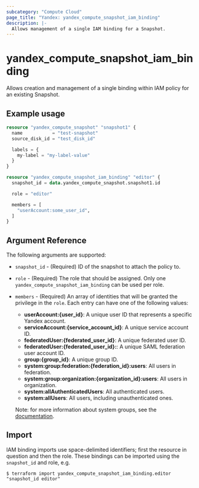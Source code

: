 ```yaml
---
subcategory: "Compute Cloud"
page_title: "Yandex: yandex_compute_snapshot_iam_binding"
description: |-
  Allows management of a single IAM binding for a Snapshot.
---
```



# yandex_compute_snapshot_iam_binding




Allows creation and management of a single binding within IAM policy for an existing Snapshot.

## Example usage

```terraform
resource "yandex_compute_snapshot" "snapshot1" {
  name           = "test-snapshot"
  source_disk_id = "test_disk_id"

  labels = {
    my-label = "my-label-value"
  }
}

resource "yandex_compute_snapshot_iam_binding" "editor" {
  snapshot_id = data.yandex_compute_snapshot.snapshot1.id

  role = "editor"

  members = [
    "userAccount:some_user_id",
  ]
}
```

## Argument Reference

The following arguments are supported:

* `snapshot_id` - (Required) ID of the snapshot to attach the policy to.

* `role` - (Required) The role that should be assigned. Only one `yandex_compute_snapshot_iam_binding` can be used per role.

* `members` - (Required) An array of identities that will be granted the privilege in the `role`. Each entry can have one of the following values:
  * **userAccount:{user_id}**: A unique user ID that represents a specific Yandex account.
  * **serviceAccount:{service_account_id}**: A unique service account ID.
  * **federatedUser:{federated_user_id}**: A unique federated user ID.
  * **federatedUser:{federated_user_id}:**: A unique SAML federation user account ID.
  * **group:{group_id}**: A unique group ID.
  * **system:group:federation:{federation_id}:users**: All users in federation.
  * **system:group:organization:{organization_id}:users**: All users in organization.
  * **system:allAuthenticatedUsers**: All authenticated users.
  * **system:allUsers**: All users, including unauthenticated ones.

  Note: for more information about system groups, see the [documentation](https://cloud.yandex.com/docs/iam/concepts/access-control/system-group).

## Import

IAM binding imports use space-delimited identifiers; first the resource in question and then the role. These bindings can be imported using the `snapshot_id` and role, e.g.

```
$ terraform import yandex_compute_snapshot_iam_binding.editor "snapshot_id editor"
```
